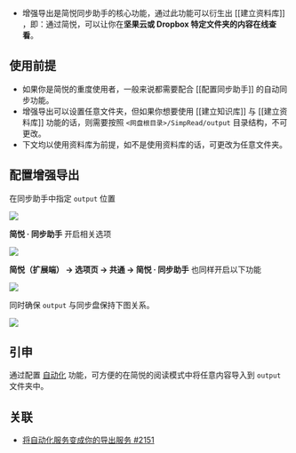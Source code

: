 - 增强导出是简悦同步助手的核心功能，通过此功能可以衍生出 [[建立资料库]] ，即：通过简悦，可以让你在**坚果云或 Dropbox 特定文件夹的内容在线查看**。

## 使用前提
  
  -  如果你是简悦的重度使用者，一般来说都需要配合 [[配置同步助手]] 的自动同步功能。
  -  增强导出可以设置任意文件夹，但如果你想要使用 [[建立知识库]] 与 [[建立资料库]] 功能的话，则需要按照 `<网盘根目录>/SimpRead/output` 目录结构，不可更改。 
  -  下文均以使用资料库为前提，如不是使用资料库的话，可更改为任意文件夹。

## 配置增强导出

在同步助手中指定 `output` 位置

![](https://user-images.githubusercontent.com/81074/138262208-1e3c4ce6-ae48-42b0-996a-1afc057a4bab.png#crop=0&crop=0&crop=1&crop=1&id=BZD9r&originHeight=501&originWidth=1172&originalType=binary&ratio=1&rotation=0&showTitle=false&status=done&style=none&title=)

**简悦 · 同步助手** 开启相关选项

![](https://user-images.githubusercontent.com/81074/138263177-2d0743c7-9a90-475b-bf18-aa396dbcd2b4.png#crop=0&crop=0&crop=1&crop=1&id=quv0m&originHeight=752&originWidth=736&originalType=binary&ratio=1&rotation=0&showTitle=false&status=done&style=none&title=)

**简悦（扩展端） → 选项页 → 共通 → 简悦 · 同步助手** 也同样开启以下功能

![](https://user-images.githubusercontent.com/81074/138262893-11f18619-e4d7-4716-a84b-f73ca709ea12.png#crop=0&crop=0&crop=1&crop=1&id=ugxSj&originHeight=626&originWidth=1750&originalType=binary&ratio=1&rotation=0&showTitle=false&status=done&style=none&title=)

同时确保 `output` 与同步盘保持下图关系。

![](https://user-images.githubusercontent.com/81074/138262363-cb835447-4c9d-47dd-a98d-37d146e5af6d.png#crop=0&crop=0&crop=1&crop=1&id=hEp3B&originHeight=343&originWidth=563&originalType=binary&ratio=1&rotation=0&showTitle=false&status=done&style=none&title=)

## 引申

通过配置 [自动化](http://ksria.com/simpread/docs/#/%E8%87%AA%E5%8A%A8%E5%8C%96) 功能，可方便的在简悦的阅读模式中将任意内容导入到 `output` 文件夹中。

## 关联

  - [将自动化服务变成你的导出服务 #2151](https://github.com/Kenshin/simpread/discussions/2151)